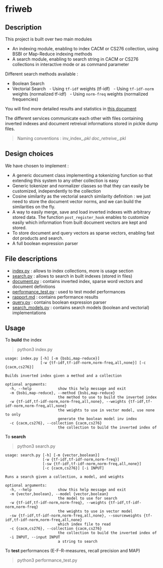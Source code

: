 # friweb

## Description

This project is built over two main modules
 - An indexing module, enabling to index CACM or CS276 collection, using BSBI or Map-Reduce indexing methods
 - A search module, enabling to search string in CACM or CS276 collections in interactive mode or as command parameter

Different search methods available :
 - Boolean Search
 - Vectorial Search
   - Using `tf-idf` weights (tf-idf)
   - Using `tf-idf-norm` weights (normalized tf-idf)
   - Using `norm-freq` weights (normalized frequencies)

You will find more detailed results and statistics in [this document](./rapport.md)

The different services communicate each other with files containing inverted indexes and document retreival informations stored in pickle dump files.

> Naming conventions : inv_index_<collection>_<weights>.pkl
>                      doc_retreive_<collection>_<weights>.pkl

## Design choices

We have chosen to implement :
 - A generic document class implementing a tokenizing function so that extending this system to any other collection is easy
 - Generic tokenizer and normalizer classes so that they can easily be customized, independently to the collection
 - Cosine similarity as the vectorial search similarity definition : we just need to store the document vector norms, and we can build the similarities on the fly.
 - A way to easily merge, save and load inverted indexes with arbitrary stored data. The function `post_register_hook` enables to customize easily which information from built document vectors are kept and stored.
 - To store document and query vectors as sparse vectors, enabling fast dot products and search.
 - A full boolean expression parser
 
## File descriptions

 - [index.py](./index.py) : allows to index collections, more is usage section
 - [search.py](./search.py) : allows to search in built indexes (stored in files)
 - [document.py](./document.py) : contains inverted index, sparse word vectors and document definitions
 - [performance_test.py](./performance_test.py) : used to test model performances
 - [rapport.md](./rapport.md) : contains performance results
 - [query.py](./query.py) : contains boolean expression parser
 - [search_models.py](./search_models.py) : contains search models (boolean and vectorial) implementations
## Usage

To **build** the index

> python3 index.py

```
usage: index.py [-h] [-m {bsbi,map-reduce}]
                [-w {tf-idf,tf-idf-norm,norm-freq,all,none}] [-c {cacm,cs276}]

Builds inverted index given a method and a collection

optional arguments:
  -h, --help            show this help message and exit
  -m {bsbi,map-reduce}, --method {bsbi,map-reduce}
                        the method to use to build the inverted index
  -w {tf-idf,tf-idf-norm,norm-freq,all,none}, --weights {tf-idf,tf-idf-norm,norm-freq,all,none}
                        the weights to use in vector model, use none to only
                        generate the boolean model inv index
  -c {cacm,cs276}, --collection {cacm,cs276}
                        the collection to build the inverted index of
```

To **search**

> python3 search.py

```
usage: search.py [-h] [-m {vector,boolean}]
                 [-w {tf-idf,tf-idf-norm,norm-freq}]
                 [-sw {tf-idf,tf-idf-norm,norm-freq,all,none}]
                 [-c {cacm,cs276}] [-i INPUT]

Runs a search given a collection, a model, and weights

optional arguments:
  -h, --help            show this help message and exit
  -m {vector,boolean}, --model {vector,boolean}
                        the model to use for search
  -w {tf-idf,tf-idf-norm,norm-freq}, --weights {tf-idf,tf-idf-norm,norm-freq}
                        the weights to use in vector model
  -sw {tf-idf,tf-idf-norm,norm-freq,all,none}, --sourceweights {tf-idf,tf-idf-norm,norm-freq,all,none}
                        which index file to read
  -c {cacm,cs276}, --collection {cacm,cs276}
                        the collection to build the inverted index of
  -i INPUT, --input INPUT
                        a string to search
```

To **test** performances (E-F-R-measures, recall precision and MAP)

> python3 performance_test.py
